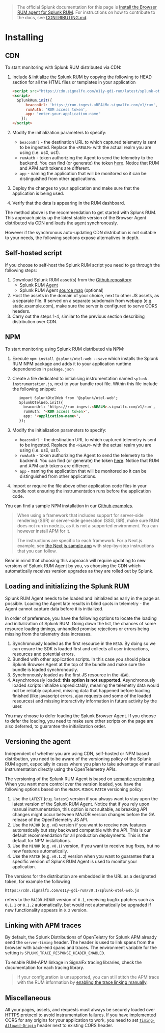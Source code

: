 > The official Splunk documentation for this page is [Install the Browser RUM agent for Splunk RUM](https://quickdraw.splunk.com/redirect/?product=Observability&location=github.rum.get.started&version=current). For instructions on how to contribute to the docs, see [CONTRIBUTING.md](../CONTRIBUTING#documentation.md).

# Installing

## CDN
To start monitoring with Splunk RUM distributed via CDN:
1. Include & initialize the Splunk RUM by copying the following to HEAD section for all the HTML files or templates in your application

    ```html
    <script src="https://cdn.signalfx.com/o11y-gdi-rum/latest/splunk-otel-web.js" crossorigin="anonymous"></script>
    <script>
      SplunkRum.init({
          beaconUrl: 'https://rum-ingest.<REALM>.signalfx.com/v1/rum',
          rumAuth: 'RUM access token',
          app: 'enter-your-application-name'
        });
    </script>
    ```

1. Modify the initialization parameters to specify:
   - `beaconUrl` - the destination URL to which captured telemetry is sent to be ingested. Replace the `<REALM>` with the actual realm you are using (i.e. us0, us1). 
   - `rumAuth` - token authorizing the Agent to send the telemetry to the backend. You can find (or generate) the token [here](https://app.signalfx.com/o11y/#/organization/current?selectedKeyValue=sf_section:accesstokens). 
     Notice that RUM and APM auth tokens are different.
   - `app` - naming the application that will be monitored so it can be distinguished from other applications.
1. Deploy the changes to your application and make sure that the application is being used.
1. Verify that the data is appearing in the RUM dashboard. 

The method above is the recommendation to get started with Splunk RUM. This approach picks up the latest stable version of the Browser Agent distributed via CDN and loads the agent synchronously. 

However if the synchronous auto-updating CDN distribution is not suitable to your needs, the following sections expose alternatives in depth.

## Self-hosted script
If you choose to self-host the Splunk RUM script you need to go through the following steps:

1. Download Splunk RUM asset(s) from the [Github repository](https://github.com/signalfx/splunk-otel-js-browser/releases/latest):
   - Splunk RUM [Agent](https://github.com/signalfx/splunk-otel-js-browser/releases/download/v0.4.2/splunk-otel-web.js)
   - Splunk RUM Agent [source map](https://github.com/signalfx/splunk-otel-js-browser/releases/download/v0.4.2/splunk-otel-web.js.map) (optional)
1. Host the assets in the domain of your choice, next to other JS assets, as a separate file. If served on a separate subdomain from webapp (e.g. static.example.com), make sure the server is configured to serve CORS headers.
1. Carry out the steps 1-4, similar to the previous section describing distribution over CDN.  

## NPM

To start monitoring using Splunk RUM distributed via NPM:

1. Execute `npm install @splunk/otel-web --save` which installs the Splunk RUM NPM package and adds it to your application runtime dependencies in `package.json`
1. Create a file dedicated to initialising instrumentation named `splunk-instrumentation.js`, next to your bundle root file. Within this file include the following snippet:

    ```html
       import SplunkOtelWeb from '@splunk/otel-web';
       SplunkOtelWeb.init({
         beaconUrl: 'https://rum-ingest.<REALM>.signalfx.com/v1/rum',
         rumAuth: '<RUM access token>',
         app: '<application-name>',
       });
    ```

1. Modify the initialization parameters to specify:
   - `beaconUrl` - the destination URL to which captured telemetry is sent to be ingested. Replace the `<REALM>` with the actual realm you are using (i.e. us0, us1). 
   - `rumAuth` - token authorizing the Agent to send the telemetry to the backend. You can find (or generate) the token [here](https://app.signalfx.com/o11y/#/organization/current?selectedKeyValue=sf_section:accesstokens). 
     Notice that RUM and APM auth tokens are different.
   - `app` - naming the application that will be monitored so it can be distinguished from other applications.
1. Import or require the file above other application code files in your bundle root ensuring the instrumentation runs before the application code. 

You can find a sample NPM installation in our [Github examples](../examples/installing-npm).

> When using a framework that includes support for server-side rendering (SSR) or server-side generation (SSG, ISR), make sure RUM does not run in node.js, as it is not a supported environment. You can however install APM for it.
> 
> The instructions are specific to each framework. For a Next.js example, see [the Next.js sample app](../examples/next-ssr-example) with step-by-step instructions that you can follow.

Bear in mind that choosing this approach will require updating to new versions of Splunk RUM Agent by you, vs choosing the CDN which automatically receives version upgrades as they are rolled out by Splunk. 

## Loading and initializing the Splunk RUM

Splunk RUM Agent needs to be loaded and initialized as early in the page as possible. Loading the Agent late results in blind spots in telemetry -  the Agent cannot capture data before it is initialized.

In order of preference, you have the following options to locate the loading and initialization of Splunk RUM. Going down the list, the chances of some resource loading timings, unhandled promise rejections or errors being missing from the telemetry data increases.

1. Synchronously loaded as the first resource in the `HEAD`. By doing so we can ensure the SDK is loaded first and collects all user interactions, resources and potential errors. 
1. Bundled with other application scripts. In this case you should place Splunk Browser Agent at the top of the bundle and make sure the bundle is loaded synchronously. 
1. Synchronously loaded as the first JS resource in the `HEAD`.
1. Asynchronously loaded: **this option is not supported**. Asynchronously loaded scripts initialize unpredictably, meaning the telemetry data would not be reliably captured, missing data that happened before loading finished (like javascript errors, ajax requests and some of the loaded resources) and missing interactivity information in future activity by the user.

You may choose to defer loading the Splunk Browser Agent. If you choose to defer the loading, you need to make sure other scripts on the page are also deferred, to guarantee the initialization order. 

## Versioning the agent

Independent of whether you are using CDN, self-hosted or NPM based distribution, you need to be aware of the versioning policy of the Splunk RUM agent, especially in cases where you plan to take advantage of manual instrumentation directly using the OpenTelemetry APIs. 

The versioning of the Splunk RUM Agent is based on [semantic versioning](https://semver.org). When you want more control over the version loaded, you have the following options based on the `MAJOR.MINOR.PATCH` versioning policy:

1. Use the `LATEST` (e.g. `latest`) version if you always want to stay upon the latest version of the Splunk RUM Agent.  Notice that if you rely upon manual instrumentation, this option is not suitable, as breaking API changes might occur between MAJOR version changes before the GA release of the OpenTelemetry JS API. 
1. Use the `MAJOR` (e.g. `v0`) version if you want to receive new features automatically but stay backward compatible with the API. This is our default recommendation for all production deployments. This is the default for NPM installations. 
1. Use the `MINOR` (e.g. `v0.1`) version, if you want to receive bug fixes, but no new features automatically. 
1. Use the `PATCH` (e.g. `v0.1.2`) version when you want to guarantee that a specific version of Splunk RUM Agent is used to monitor your application. 

The versions for the distribution are embedded in the URL as a designated token, for example the following

```https://cdn.signalfx.com/o11y-gdi-rum/v0.1/splunk-otel-web.js```

refers to the `MAJOR.MINOR` version of `0.1`, receiving bugfix patches such as `0.1.1` or `0.1.2` automatically, but would not automatically be upgraded if new functionality appears in `0.2` version. 

## Linking with APM traces

By default, the Splunk Distributions of OpenTeletry for Splunk APM already send the `server-timing` header. The header is used to link spans from the browser with back-end spans and traces. The environment variable for the setting is `SPLUNK_TRACE_RESPONSE_HEADER_ENABLED`.

To enable RUM-APM linkage in SignalFx tracing libraries, check the documentation for each tracing library.

> If your configuration is unsupported, you can still stitch the APM trace with the RUM information by [enabling the trace linking manually](https://github.com/signalfx/splunk-otel-js-browser/blob/main/docs/ServerTraceContext.md).

## Miscellaneous

All your pages, assets, and requests must always be securely loaded over HTTPS protocol to avoid instrumentation failures. 
If you have implemented CORS for any origins for your application to work, you need to set [`Timing-Allowed-Origin`](https://developer.mozilla.org/en-US/docs/Web/HTTP/Headers/Timing-Allow-Origin) header next to existing CORS header.

